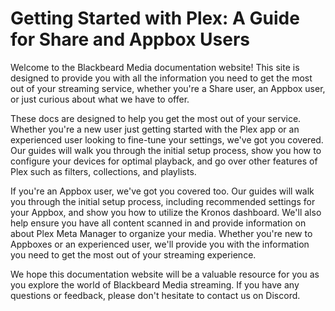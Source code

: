 # Getting Started with Plex: A Guide for Share and Appbox Users

Welcome to the Blackbeard Media documentation website! This site is designed to provide you with all the information you need to get the most out of your streaming service, whether you're a Share user, an Appbox user, or just curious about what we have to offer.

These docs are designed to help you get the most out of your service. Whether you're a new user just getting started with the Plex app or an experienced user looking to fine-tune your settings, we've got you covered. Our guides will walk you through the initial setup process, show you how to configure your devices for optimal playback, and go over other features of Plex such as filters, collections, and playlists.

If you're an Appbox user, we've got you covered too. Our guides will walk you through the initial setup process, including recommended settings for your Appbox, and show you how to utilize the Kronos dashboard. We'll also help ensure you have all content scanned in and provide information on about Plex Meta Manager to organize your media. Whether you're new to Appboxes or an experienced user, we'll provide you with the information you need to get the most out of your streaming experience.

We hope this documentation website will be a valuable resource for you as you explore the world of Blackbeard Media streaming. If you have any questions or feedback, please don't hesitate to contact us on Discord.
